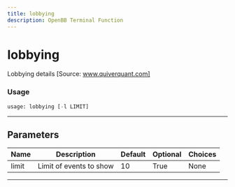 ```yaml
---
title: lobbying
description: OpenBB Terminal Function
---
```


# lobbying

Lobbying details [Source: www.quiverquant.com]

### Usage

```python
usage: lobbying [-l LIMIT]
```

---

## Parameters

| Name | Description | Default | Optional | Choices |
| ---- | ----------- | ------- | -------- | ------- |
| limit | Limit of events to show | 10 | True | None |
---

